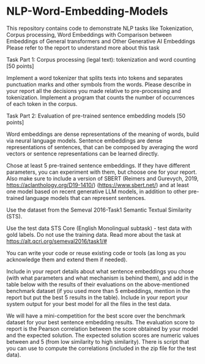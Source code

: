 # NLP-Word-Embedding-Models
This repository contains code to demonstrate NLP tasks like Tokenization, Corpus processing, Word Embeddings with Comparison between Embeddings of General transformers and Other Generative AI Embeddings
Please refer to the report to understand more about this task

Task Part 1: Corpus processing (legal text): tokenization and word counting [50 points]

Implement a word tokenizer that splits texts into tokens and separates punctuation marks and other symbols from the words. Please describe in your report all the decisions you made relative to pre-processing and tokenization.  Implement a program that counts the number of occurrences of each token in the corpus.

Task Part 2: Evaluation of pre-trained sentence embedding models  [50 points]

 Word embeddings are dense representations of the meaning of words, build via neural language models. Sentence embeddings are dense representations of sentences, that can be composed by averaging the word vectors or sentence representations can be learned directly.

Chose at least 5 pre-trained sentence embeddings. If they have different parameters, you can experiment with them, but choose one for your report. Also make sure to include a version of SBERT (Reimers and Gurevych, 2019, https://aclanthology.org/D19-1410/) (https://www.sbert.net/) and at least one model based on recent generative LLM models, in addition to other pre-trained language models that can represent sentences.

Use the dataset from the Semeval 2016-Task1 Semantic Textual Similarity (STS).

Use the test data STS Core (English Monolingual subtask) - test data with gold labels.  Do not use the training data. Read more about the task at https://alt.qcri.org/semeval2016/task1/#

 

You can write your code or reuse existing code or tools (as long as you acknowledge them and extend them if needed).

 

Include in your report details about what sentence embeddings you chose (with what parameters and what mechanism is behind them), and add in the table below with the results of their evaluations on the above-mentioned benchmark dataset (if you used more than 5 embeddings, mention in the report but put the best 5 results in the table). Include in your report your system output for your best model for all the files in the test data.

 

We will have a mini-competition for the best score over the benchmark dataset for your best sentence embedding results. The evaluation score to report is the Pearson correlation between the score obtained by your model and the expected solution. The expected solution scores are numeric values between and 5 (from low similarity to high similarity). There is script that you can use to compute the correlations (included in the zip file for the test data).

 
